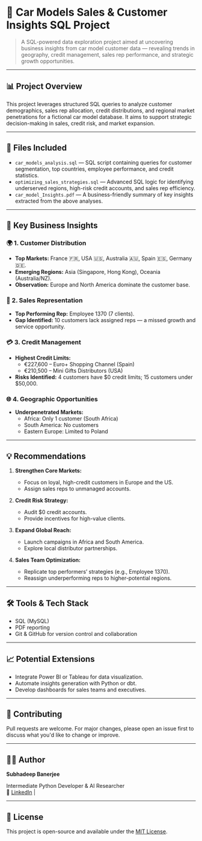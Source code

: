 # 🚗 Car Models Sales & Customer Insights SQL Project

> A SQL-powered data exploration project aimed at uncovering business insights from car model customer data — revealing trends in geography, credit management, sales rep performance, and strategic growth opportunities.

---

## 📊 Project Overview

This project leverages structured SQL queries to analyze customer demographics, sales rep allocation, credit distributions, and regional market penetrations for a fictional car model database. It aims to support strategic decision-making in sales, credit risk, and market expansion.

---

## 📂 Files Included

- `car_models_analysis.sql` — SQL script containing queries for customer segmentation, top countries, employee performance, and credit statistics.
- `optimizing_sales_strategies.sql` — Advanced SQL logic for identifying underserved regions, high-risk credit accounts, and sales rep efficiency.
- `car_model_Insights.pdf` — A business-friendly summary of key insights extracted from the above analyses.

---

## 📌 Key Business Insights

### 🌍 1. Customer Distribution
- **Top Markets:** France 🇫🇷, USA 🇺🇸, Australia 🇦🇺, Spain 🇪🇸, Germany 🇩🇪.
- **Emerging Regions:** Asia (Singapore, Hong Kong), Oceania (Australia/NZ).
- **Observation:** Europe and North America dominate the customer base.

### 👔 2. Sales Representation
- **Top Performing Rep:** Employee 1370 (7 clients).
- **Gap Identified:** 10 customers lack assigned reps — a missed growth and service opportunity.

### 💳 3. Credit Management
- **Highest Credit Limits:**
  - €227,600 – Euro+ Shopping Channel (Spain)
  - €210,500 – Mini Gifts Distributors (USA)
- **Risks Identified:** 4 customers have $0 credit limits; 15 customers under $50,000.

### 🌐 4. Geographic Opportunities
- **Underpenetrated Markets:**
  - Africa: Only 1 customer (South Africa)
  - South America: No customers
  - Eastern Europe: Limited to Poland

---

## 💡 Recommendations

1. **Strengthen Core Markets:**
   - Focus on loyal, high-credit customers in Europe and the US.
   - Assign sales reps to unmanaged accounts.

2. **Credit Risk Strategy:**
   - Audit $0 credit accounts.
   - Provide incentives for high-value clients.

3. **Expand Global Reach:**
   - Launch campaigns in Africa and South America.
   - Explore local distributor partnerships.

4. **Sales Team Optimization:**
   - Replicate top performers’ strategies (e.g., Employee 1370).
   - Reassign underperforming reps to higher-potential regions.

---

## 🛠 Tools & Tech Stack

- SQL (MySQL)
- PDF reporting
- Git & GitHub for version control and collaboration

---

## 📈 Potential Extensions

- Integrate Power BI or Tableau for data visualization.
- Automate insights generation with Python or dbt.
- Develop dashboards for sales teams and executives.

---

## 🤝 Contributing

Pull requests are welcome. For major changes, please open an issue first to discuss what you'd like to change or improve.

---

## 👨‍💻 Author

**Subhadeep Banerjee**

Intermediate Python Developer & AI Researcher  
🔗 [LinkedIn](https://www.linkedin.com/in/banner-subha/) | 

---

## 📄 License

This project is open-source and available under the [MIT License](LICENSE).


